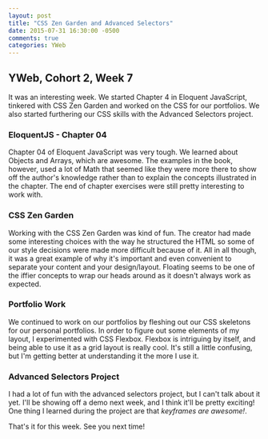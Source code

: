 ```yaml
---
layout: post
title: "CSS Zen Garden and Advanced Selectors"
date: 2015-07-31 16:30:00 -0500
comments: true
categories: YWeb
---
```


## YWeb, Cohort 2, Week 7

It was an interesting week. We started Chapter 4 in Eloquent JavaScript,
tinkered with CSS Zen Garden and worked on the CSS for our portfolios. We also
started furthering our CSS skills with the Advanced Selectors project.

### EloquentJS - Chapter 04

Chapter 04 of Eloquent JavaScript was very tough. We learned about Objects and
Arrays, which are awesome. The examples in the book, however, used a lot of
Math that seemed like they were more there to show off the author's knowledge
rather than to explain the concepts illustrated in the chapter. The end of
chapter exercises were still pretty interesting to work with.

### CSS Zen Garden

Working with the CSS Zen Garden was kind of fun. The creator had made some
interesting choices with the way he structured the HTML so some of our style
decisions were made more difficult because of it. All in all though, it was a
great example of why it's important and even convenient to separate your
content and your design/layout. Floating seems to be one of the iffier
concepts to wrap our heads around as it doesn't always work as expected.

### Portfolio Work

We continued to work on our portfolios by fleshing out our CSS skeletons for
our personal portfolios. In order to figure out some elements of my layout, I
experimented with CSS Flexbox. Flexbox is intriguing by itself, and being able
to use it as a grid layout is really cool. It's still a little confusing, but
I'm getting better at understanding it the more I use it.

### Advanced Selectors Project

I had a lot of fun with the advanced selectors project, but I can't talk about
it yet. I'll be showing off a demo next week, and I think it'll be pretty
exciting! One thing I learned during the project are that *keyframes are
awesome!*.

That's it for this week. See you next time!
